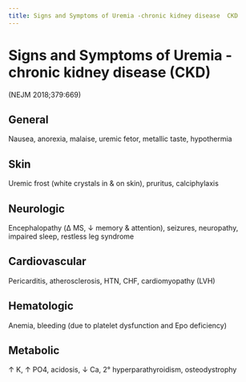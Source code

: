 ```yaml
---
title: Signs and Symptoms of Uremia -chronic kidney disease  CKD 
---
```

# Signs and Symptoms of Uremia -chronic kidney disease (CKD)

 (NEJM 2018;379:669)
 
## General
Nausea, anorexia, malaise, uremic fetor, metallic taste, hypothermia

## Skin
Uremic frost (white crystals in & on skin), pruritus, calciphylaxis

## Neurologic
Encephalopathy (Δ MS, ↓ memory & attention), seizures, neuropathy, impaired sleep, restless leg syndrome

## Cardiovascular
Pericarditis, atherosclerosis, HTN, CHF, cardiomyopathy (LVH)

## Hematologic
Anemia, bleeding (due to platelet dysfunction and Epo deficiency)

## Metabolic
↑ K, ↑ PO4, acidosis, ↓ Ca, 2° hyperparathyroidism, osteodystrophy
